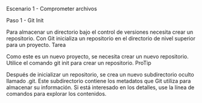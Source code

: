 Escenario 1 - Comprometer archivos

Paso 1 - Git Init

Para almacenar un directorio bajo el control de versiones necesita crear un repositorio. Con Git inicializa un repositorio en el directorio de nivel superior para un proyecto.
Tarea

Como este es un nuevo proyecto, se necesita crear un nuevo repositorio. Utilice el comando git init para crear un repositorio.
ProTip


Después de inicializar un repositorio, se crea un nuevo subdirectorio oculto llamado .git. Este subdirectorio contiene los metadatos que Git utiliza para almacenar su información. Si está interesado en los detalles, use la línea de comandos para explorar los contenidos.


